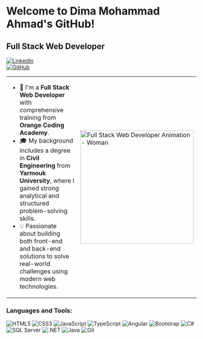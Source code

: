 # Welcome to Dima Mohammad Ahmad's GitHub!

## Full Stack Web Developer

[![LinkedIn](https://img.shields.io/badge/LinkedIn-blue?style=flat&logo=linkedin)](https://www.linkedin.com/in/dima-ahmad-3b2152270/)  
[![GitHub](https://img.shields.io/badge/GitHub-black?style=flat&logo=github)](https://github.com/dimamohamad)

<table>
  <tr>
    <td style="vertical-align: top;">
      <ul>
        <li>🌟 I'm a <strong>Full Stack Web Developer</strong> with comprehensive training from <strong>Orange Coding Academy</strong>.</li>
        <li>🎓 My background includes a degree in <strong>Civil Engineering</strong> from <strong>Yarmouk University</strong>, where I gained strong analytical and structured problem-solving skills.</li>
        <li>💡 Passionate about building both front-end and back-end solutions to solve real-world challenges using modern web technologies.</li>
      </ul>
    </td>
    <td>
      <img src="https://media.giphy.com/media/RbDKaczqWovIugyJmW/giphy.gif" alt="Full Stack Web Developer Animation - Woman" width="300"/>
    </td>
  </tr>
</table>

### Languages and Tools:

<p align="left">
  <img src="https://img.icons8.com/color/48/000000/html-5.png" alt="HTML5"/>
  <img src="https://img.icons8.com/color/48/000000/css3.png" alt="CSS3"/>
  <img src="https://img.icons8.com/color/48/000000/javascript.png" alt="JavaScript"/>
  <img src="https://img.icons8.com/color/48/000000/typescript.png" alt="TypeScript"/>
  <img src="https://img.icons8.com/color/48/000000/angularjs.png" alt="Angular"/>
  <img src="https://img.icons8.com/color/48/000000/bootstrap.png" alt="Bootstrap"/>
  <img src="https://img.icons8.com/color/48/000000/c-sharp-logo.png" alt="C#"/>
  <img src="https://img.icons8.com/color/48/000000/sql.png" alt="SQL Server"/>
  <img src="https://img.icons8.com/fluency/48/000000/net-framework.png" alt=".NET"/>
  <img src="https://img.icons8.com/color/48/000000/java-coffee-cup-logo.png" alt="Java"/>
  <img src="https://img.icons8.com/color/48/000000/git.png" alt="Git"/>
</p>
